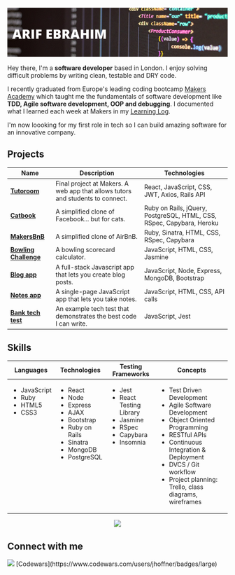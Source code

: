 ![header](./images/gh_banner.png)

Hey there, I'm a **software developer** based in London. I enjoy solving difficult problems by writing clean, testable and DRY code. 

I recently graduated from Europe's leading coding bootcamp [Makers Academy](https://makers.tech/) which taught me the fundamentals of software development like **TDD, Agile software development, OOP and debugging**. I documented what I learned each week at Makers in my [Learning Log](https://github.com/ArifEbrahim/learning-log). 

I'm now loooking for my first role in tech so I can build amazing software for an innovative company.


## Projects
| Name | Description | Technologies |
| ---- | ----------- | ------------ |
| [__Tutoroom__](https://github.com/ArifEbrahim/tutoroom_fe) | Final project at Makers. A web app that allows tutors and students to connect. | React, JavaScript, CSS, JWT, Axios, Rails API |
| [__Catbook__](https://github.com/ArifEbrahim/Catbook) | A simplified clone of Facebook... but for cats. | Ruby on Rails, jQuery, PostgreSQL, HTML, CSS, RSpec, Capybara, Heroku |
| [__MakersBnB__](https://github.com/ArifEbrahim/makers_bnb) | A simplified clone of AirBnB. | Ruby, Sinatra, HTML, CSS, RSpec, Capybara |
| [__Bowling Challenge__](https://github.com/ArifEbrahim/bowling_challenge_JS) | A bowling scorecard calculator. | JavaScript, HTML, CSS, Jasmine |
| [__Blog app__](https://github.com/ArifEbrahim/blog_JS) | A full-stack Javascript app that lets you create blog posts. | JavaScript, Node, Express, MongoDB, Bootstrap |
| [__Notes app__](https://github.com/ArifEbrahim/notes_app) | A single-page JavaScript app that lets you take notes. | JavaScript, HTML, CSS, API calls |
| [__Bank tech test__](https://github.com/ArifEbrahim/bank_tech_test) | An example tech test that demonstrates the best code I can write. | JavaScript, Jest|

## Skills

<table>
  <thead>
    <tr>
      <th>Languages</th>
      <th>Technologies</th>
      <th>Testing Frameworks</th>
      <th>Concepts</th>
    </tr>
  </thead>
  <tbody>
    <tr>
      <td style="vertical-align: top">
        <ul>
          <li>JavaScript</li>
          <li>Ruby</li>
          <li>HTML5</li>
          <li>CSS3</li>
        </ul>
      </td>
      <td style="vertical-align: top">
        <ul>
          <li>React</li>
          <li>Node</li>
          <li>Express</li>
          <li>AJAX</li>
          <li>Bootstrap</li>
          <li>Ruby on Rails</li>
          <li>Sinatra</li>
          <li>MongoDB</li>
          <li>PostgreSQL</li>
        </ul>
      </td>
      <td style="vertical-align: top">
        <ul>
          <li>Jest</li>
          <li>React Testing Library</li>
          <li>Jasmine</li>
          <li>RSpec</li>
          <li>Capybara</li>
          <li>Insomnia</li>
        </ul>
      </td>
      <td style="vertical-align: top">
        <ul>
          <li>Test Driven Development</li>
          <li>Agile Software Development</li>
          <li>Object Oriented Programming</li>
          <li>RESTful APIs</li>
          <li>Continuous Integration & Deployment</li>
          <li>DVCS / Git workflow</li>
          <li>Project planning: Trello, class diagrams, wireframes</li>
        </ul>
      </td>
    </tr>
  </tbody>
</table>


<!-- <p align="center"><img src= "https://github-readme-stats.vercel.app/api?username=ArifEbrahim&show_icons=true&theme=react&hide=issues""/></p> -->
<p align="center"><img src= "https://github-readme-stats.vercel.app/api/top-langs/?username=ArifEbrahim&layout=compact&theme=react""/></p>

## Connect with me

 <a href="https://www.linkedin.com/in/arif-e/">
    <img src="https://img.shields.io/badge/LinkedIn-0077B5?style=for-the-badge&logo=linkedin&logoColor=white"></a>
[Codewars](https://www.codewars.com/users/jhoffner/badges/large)
